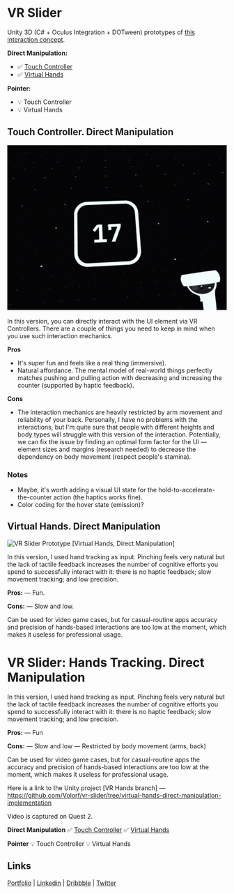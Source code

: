 # VR Slider

Unity 3D (C# + Oculus Integration + DOTween) prototypes of [this interaction concept](https://dribbble.com/shots/16776679-Meta-Slider).

**Direct Manipulation:**
- ✅ [Touch Controller](https://dribbble.com/shots/17942856-VR-Slider-Prototype-Touch-Controller-Direct-Manipulation)
- ✅ [Virtual Hands]()

**Pointer:**
- 💡 Touch Controller
- 💡 Virtual Hands


## Touch Controller. Direct Manipulation

![VR Slider Prototype [Touch Controller, Direct Manipulation]](/demo1.gif)

In this version, you can directly interact with the UI element via VR Controllers. There are a couple of things you need to keep in mind when you use such interaction mechanics.

**Pros**

- It's super fun and feels like a real thing (immersive).
- Natural affordance. The mental model of real-world things perfectly matches pushing and pulling action with decreasing and increasing the counter (supported by haptic feedback). 

**Cons**

- The interaction mechanics are heavily restricted by arm movement and reliability of your back. Personally, I have no problems with the interactions, but I'm quite sure that people with different heights and body types will struggle with this version of the interaction. Potentially,  we can fix the issue by finding an optimal form factor for the UI — element sizes and margins (research needed) to decrease the dependency on body movement (respect people's stamina).


### Notes
- Maybe, it's worth adding a visual UI state for the hold-to-accelerate-the-counter action (the haptics works fine).
- Color coding for the hover state (emission)?


## Virtual Hands. Direct Manipulation

![VR Slider Prototype [Virtual Hands, Direct Manipulation]](/demo2.gif)

In this version, I used hand tracking as input. Pinching feels very natural but the lack of tactile feedback increases the number of cognitive efforts you spend to successfully interact with it: there is no haptic feedback; slow movement tracking; and low precision.

**Pros:**
— Fun.

**Cons:**
— Slow and low.

Can be used for video game cases, but for casual-routine apps accuracy and precision of hands-based interactions are too low at the moment, which makes it useless for professional usage. 

# VR Slider: Hands Tracking. Direct Manipulation

In this version, I used hand tracking as input. Pinching feels very natural but the lack of tactile feedback increases the number of cognitive efforts you spend to successfully interact with it: there is no haptic feedback; slow movement tracking; and low precision.

**Pros:**
— Fun

**Cons:**
— Slow and low
— Restricted by body movement (arms, back)

Can be used for video game cases, but for casual-routine apps the accuracy and precision of hands-based interactions are too low at the moment, which makes it useless for professional usage. 

Here is a link to the Unity project [VR Hands branch] — https://github.com/Volorf/vr-slider/tree/virtual-hands-direct-manipulation-implementation

Video is captured on Quest 2.

**Direct Manipulation**
✅ [Touch Controller](https://dribbble.com/shots/17942856-VR-Slider-Prototype-Touch-Controller-Direct-Manipulation)
✅ [Virtual Hands](https://dribbble.com/shots/18072951-VR-Slider-Prototype-Hand-Tracking-Direct-Manipulation)

**Pointer**
💡 Touch Controller
💡 Virtual Hands


## Links

[Portfolio](https://olegfrolov.design/) | [Linkedin](https://www.linkedin.com/in/oleg-frolov-6a6a4752/) | [Dribbble](https://dribbble.com/Volorf) | [Twitter](https://www.twitter.com/volorf)
